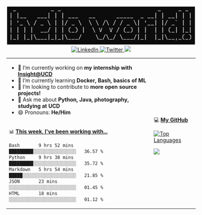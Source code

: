 <p align="center">
  <img src="https://github.com/rajitbanerjee/rajitbanerjee/blob/master/resources/hello-world.jpg" width=500 /> 
  <br />
  <a href="https://www.linkedin.com/in/rajitbanerjee/">
    <img src="https://img.shields.io/badge/-rajitbanerjee-blue?style=flat-square&logo=Linkedin&logoColor=white" alt="LinkedIn" />
  </a>
  <a href="https://twitter.com/rajit_banerjee">
    <img src="https://img.shields.io/twitter/follow/rajit_banerjee?style=social" alt="Twitter" />
  </a>
  <a href="https://rajitbanerjee.github.io">
    <img src="https://img.shields.io/badge/-rajitbanerjee.github.io-black?style=flat-square&logo=github&logoColor=white" />
  </a>
</p>

<table>
  <tr><td>
    
  - 🔭 I’m currently working on **my internship with [Insight@UCD](https://www.insight-centre.org/)**
  - 🌱 I’m currently learning **Docker, Bash, basics of ML**
  - 👯 I’m looking to contribute to **more open source projects!**
  - 💬 Ask me about **Python, Java, photography, studying at UCD** 
  - 😄 Pronouns: **He/Him**
      
  </td><td rowspan="2">
  
   💻 **[My GitHub](https://github.com/rajitbanerjee?tab=repositories)**  
  
  [![Top Languages](https://github-readme-stats.vercel.app/api/top-langs/?username=rajitbanerjee&layout=compact&hide_title=true)](https://rajitbanerjee.github.io)
  
  <img src="https://github-readme-stats.vercel.app/api?username=rajitbanerjee&hide_title=true&show_icons=true&count_private=true">
  
  </td></tr>  
  <tr><td>

  📊 **[This week, I've been working with...](https://wakatime.com/)**

  <!--START_SECTION:waka-->
```text
Bash       9 hrs 52 mins   █████████░░░░░░░░░░░░░░░░   36.57 % 
Python     9 hrs 38 mins   █████████░░░░░░░░░░░░░░░░   35.72 % 
Markdown   5 hrs 54 mins   █████░░░░░░░░░░░░░░░░░░░░   21.85 % 
JSON       23 mins         ░░░░░░░░░░░░░░░░░░░░░░░░░   01.45 % 
HTML       18 mins         ░░░░░░░░░░░░░░░░░░░░░░░░░   01.12 %
```
<!--END_SECTION:waka-->
  
</td></tr>
</table>



